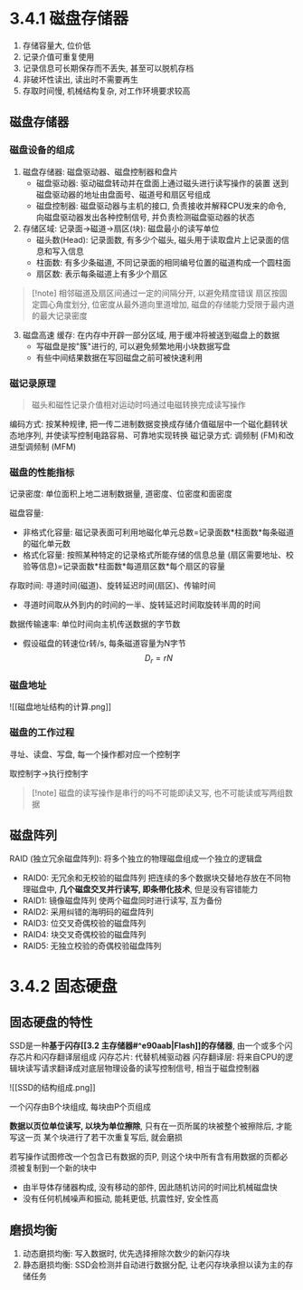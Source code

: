 # 3.4.1 磁盘存储器

1. 存储容量大, 位价低
2. 记录介值可重复使用
3. 记录信息可长期保存而不丢失, 甚至可以脱机存档
4. 非破坏性读出, 读出时不需要再生
5. 存取时间慢, 机械结构复杂, 对工作环境要求较高

## 磁盘存储器

### 磁盘设备的组成

1. 磁盘存储器: 磁盘驱动器、磁盘控制器和盘片
   + 磁盘驱动器: 驱动磁盘转动并在盘面上通过磁头进行读写操作的装置
     送到磁盘驱动器的地址由盘面号、磁道号和扇区号组成
   + 磁盘控制器: 磁盘驱动器与主机的接口, 负责接收并解释CPU发来的命令, 向磁盘驱动器发出各种控制信号, 并负责检测磁盘驱动器的状态
1. 存储区域: 记录面->磁道->扇区(块): 磁盘最小的读写单位
   + 磁头数(Head): 记录面数, 有多少个磁头, 磁头用于读取盘片上记录面的信息和写入信息
   + 柱面数: 有多少条磁道, 不同记录面的相同编号位置的磁道构成一个圆柱面
   + 扇区数: 表示每条磁道上有多少个扇区

>[!note] 相邻磁道及扇区间通过一定的间隔分开, 以避免精度错误
>扇区按固定圆心角度划分, 位密度从最外道向里道增加, 磁盘的存储能力受限于最内道的最大记录密度

3. 磁盘高速 缓存: 在内存中开辟一部分区域, 用于缓冲将被送到磁盘上的数据
   + 写磁盘是按"簇"进行的, 可以避免频繁地用小块数据写盘
   + 有些中间结果数据在写回磁盘之前可被快速利用
### 磁记录原理

> 磁头和磁性记录介值相对运动时吗通过电磁转换完成读写操作

编码方式: 按某种规律, 把一传二进制数据变换成存储介值磁层中一个磁化翻转状态地序列, 并使读写控制电路容易、可靠地实现转换
磁记录方式: 调频制 (FM)和改进型调频制 (MFM)

### 磁盘的性能指标

记录密度: 单位面积上地二进制数据量, 道密度、位密度和面密度

磁盘容量: 
+ 非格式化容量: 磁记录表面可利用地磁化单元总数=记录面数\*柱面数\*每条磁道的磁化单元数
+ 格式化容量: 按照某种特定的记录格式所能存储的信息总量 (扇区需要地址、校验等信息)=记录面数\*柱面数\*每道扇区数\*每个扇区的容量

存取时间: 寻道时间(磁道)、旋转延迟时间(扇区)、传输时间
+ 寻道时间取从外到内的时间的一半、旋转延迟时间取旋转半周的时间

数据传输速率: 单位时间向主机传送数据的字节数
+ 假设磁盘的转速位r转/s, 每条磁道容量为N字节
$$
D_{r}=rN
$$

### 磁盘地址

![[磁盘地址结构的计算.png]]

### 磁盘的工作过程

寻址、读盘、写盘,  每一个操作都对应一个控制字

取控制字->执行控制字

>[!note] 磁盘的读写操作是串行的吗不可能即读又写, 也不可能读或写两组数据
## 磁盘阵列

RAID (独立冗余磁盘阵列): 将多个独立的物理磁盘组成一个独立的逻辑盘

+ RAID0: 无冗余和无校验的磁盘阵列
  把连续的多个数据块交替地存放在不同物理磁盘中, **几个磁盘交叉并行读写, 即条带化技术**, 但是没有容错能力
+ RAID1: 镜像磁盘阵列
  使两个磁盘同时进行读写, 互为备份
+ RAID2: 采用纠错的海明码的磁盘阵列
+ RAID3: 位交叉奇偶校验的磁盘阵列
+ RAID4: 块交叉奇偶校验的磁盘阵列
+ RAID5: 无独立校验的奇偶校验磁盘阵列

# 3.4.2 固态硬盘

## 固态硬盘的特性

SSD是一种**基于闪存[[3.2 主存储器#^e90aab|Flash]]的存储器**, 由一个或多个闪存芯片和闪存翻译层组成
闪存芯片: 代替机械驱动器
闪存翻译层: 将来自CPU的逻辑块读写请求翻译成对底层物理设备的读写控制信号, 相当于磁盘控制器

![[SSD的结构组成.png]]

一个闪存由B个块组成, 每块由P个页组成

**数据以页位单位读写, 以块为单位擦除**, 只有在一页所属的块被整个被擦除后, 才能写这一页
某个块进行了若干次重复写后, 就会磨损

若写操作试图修改一个包含已有数据的页P, 则这个块中所有含有用数据的页都必须被复制到一个新的块中

+ 由半导体存储器构成, 没有移动的部件, 因此随机访问的时间比机械磁盘快
+ 没有任何机械噪声和振动, 能耗更低, 抗震性好, 安全性高
## 磨损均衡

1. 动态磨损均衡: 写入数据时, 优先选择擦除次数少的新闪存块
2. 静态磨损均衡: SSD会检测并自动进行数据分配, 让老闪存块承担以读为主的存储任务